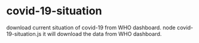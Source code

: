 # covid-19-situation
download current situation of covid-19 from WHO dashboard.
node covid-19-situation.js
it will download the data from WHO dashboard.

